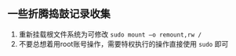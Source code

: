 ## 一些折腾捣鼓记录收集

1. 重新挂载根文件系统为可修改 ` sudo mount –o remount,rw / `
2. 不要总想着用root账号操作，需要特权执行的操作直接使用 `sudo` 即可
